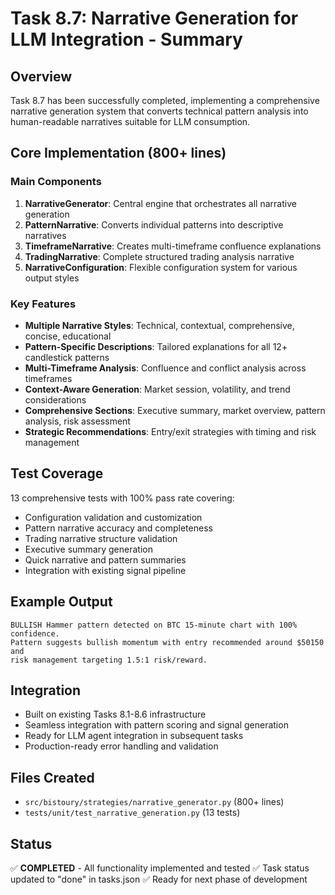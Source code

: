 # Task 8.7: Narrative Generation for LLM Integration - Summary

## Overview

Task 8.7 has been successfully completed, implementing a comprehensive narrative generation system that converts technical pattern analysis into human-readable narratives suitable for LLM consumption.

## Core Implementation (800+ lines)

### Main Components

1. **NarrativeGenerator**: Central engine that orchestrates all narrative generation
2. **PatternNarrative**: Converts individual patterns into descriptive narratives
3. **TimeframeNarrative**: Creates multi-timeframe confluence explanations
4. **TradingNarrative**: Complete structured trading analysis narrative
5. **NarrativeConfiguration**: Flexible configuration system for various output styles

### Key Features

- **Multiple Narrative Styles**: Technical, contextual, comprehensive, concise, educational
- **Pattern-Specific Descriptions**: Tailored explanations for all 12+ candlestick patterns
- **Multi-Timeframe Analysis**: Confluence and conflict analysis across timeframes
- **Context-Aware Generation**: Market session, volatility, and trend considerations
- **Comprehensive Sections**: Executive summary, market overview, pattern analysis, risk assessment
- **Strategic Recommendations**: Entry/exit strategies with timing and risk management

## Test Coverage

13 comprehensive tests with 100% pass rate covering:
- Configuration validation and customization
- Pattern narrative accuracy and completeness
- Trading narrative structure validation
- Executive summary generation
- Quick narrative and pattern summaries
- Integration with existing signal pipeline

## Example Output

```
BULLISH Hammer pattern detected on BTC 15-minute chart with 100% confidence. 
Pattern suggests bullish momentum with entry recommended around $50150 and 
risk management targeting 1.5:1 risk/reward.
```

## Integration

- Built on existing Tasks 8.1-8.6 infrastructure
- Seamless integration with pattern scoring and signal generation
- Ready for LLM agent integration in subsequent tasks
- Production-ready error handling and validation

## Files Created

- `src/bistoury/strategies/narrative_generator.py` (800+ lines)
- `tests/unit/test_narrative_generation.py` (13 tests)

## Status

✅ **COMPLETED** - All functionality implemented and tested
✅ Task status updated to "done" in tasks.json
✅ Ready for next phase of development 